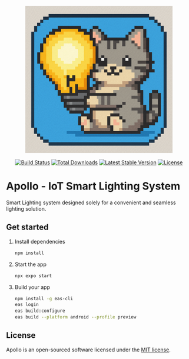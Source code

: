 <p align="center"><a href="https://apollo.com" target="_blank"><img src="assets/images/logo.png" width="400" alt="apollo logo"></a></p>
<p align="center">
<a href=""><img src="https://github.com/laravel/framework/workflows/tests/badge.svg" alt="Build Status"></a>
<a href=""><img src="https://img.shields.io/packagist/dt/laravel/framework" alt="Total Downloads"></a>
<a href=""><img src="https://img.shields.io/packagist/v/laravel/framework" alt="Latest Stable Version"></a>
<a href=""><img src="https://img.shields.io/packagist/l/laravel/framework" alt="License"></a>
</p>

# Apollo - IoT Smart Lighting System

Smart Lighting system designed solely for a convenient and seamless lighting solution.

## Get started

1. Install dependencies

   ```bash
   npm install
   ```

2. Start the app

   ```bash
   npx expo start
   ```

3. Build your app

   ```bash
   npm install -g eas-cli
   eas login
   eas build:configure
   eas build --platform android --profile preview
   ```

## License

Apollo is an open-sourced software licensed under the [MIT license](https://opensource.org/licenses/MIT).
